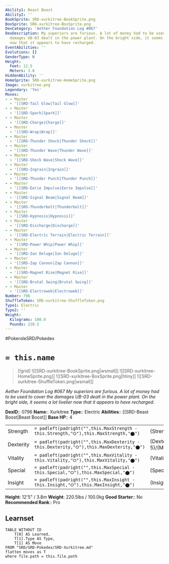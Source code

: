 ```yaml
---
Ability1: Beast Boost
Ability2: ''
BookSprite: SRD-xurkitree-BookSprite.png
BoxSprite: SRD-xurkitree-BoxSprite.png
DexCategory: 'Aether Foundation Log #067'
DexDescription: My superiors are furious. A lot of money had to be used to cover the
  damages UB-03 dealt in the power plant. On the bright side, it seems a lot livelier
  now that it appears to have recharged.
EventAbilities: ''
Evolutions: []
GenderType: N
Height:
  Feet: 12.5
  Meters: 3.8
HiddenAbility: ''
HomeSprite: SRD-xurkitree-HomeSprite.png
Image: xurkitree.png
Legendary: 'Yes'
Moves:
- - Master
  - '[[SRD-Tail Glow|Tail Glow]]'
- - Master
  - '[[SRD-Spark|Spark]]'
- - Master
  - '[[SRD-Charge|Charge]]'
- - Master
  - '[[SRD-Wrap|Wrap]]'
- - Master
  - '[[SRD-Thunder Shock|Thunder Shock]]'
- - Master
  - '[[SRD-Thunder Wave|Thunder Wave]]'
- - Master
  - '[[SRD-Shock Wave|Shock Wave]]'
- - Master
  - '[[SRD-Ingrain|Ingrain]]'
- - Master
  - '[[SRD-Thunder Punch|Thunder Punch]]'
- - Master
  - '[[SRD-Eerie Impulse|Eerie Impulse]]'
- - Master
  - '[[SRD-Signal Beam|Signal Beam]]'
- - Master
  - '[[SRD-Thunderbolt|Thunderbolt]]'
- - Master
  - '[[SRD-Hypnosis|Hypnosis]]'
- - Master
  - '[[SRD-Discharge|Discharge]]'
- - Master
  - '[[SRD-Electric Terrain|Electric Terrain]]'
- - Master
  - '[[SRD-Power Whip|Power Whip]]'
- - Master
  - '[[SRD-Ion Deluge|Ion Deluge]]'
- - Master
  - '[[SRD-Zap Cannon|Zap Cannon]]'
- - Master
  - '[[SRD-Magnet Rise|Magnet Rise]]'
- - Master
  - '[[SRD-Brutal Swing|Brutal Swing]]'
- - Master
  - '[[SRD-Electroweb|Electroweb]]'
Number: 796
ShuffleToken: SRD-xurkitree-ShuffleToken.png
Type1: Electric
Type2: ''
Weight:
  Kilograms: 100.0
  Pounds: 220.5
---
```


#PokeroleSRD/Pokedex

# `= this.name`

> [!grid]
> ![[SRD-xurkitree-BookSprite.png|wsmall]]
> ![[SRD-xurkitree-HomeSprite.png]]
> ![[SRD-xurkitree-BoxSprite.png|htiny]]
> ![[SRD-xurkitree-ShuffleToken.png|wsmall]]


*Aether Foundation Log #067*
*My superiors are furious. A lot of money had to be used to cover the damages UB-03 dealt in the power plant. On the bright side, it seems a lot livelier now that it appears to have recharged.*

**DexID**:: 0796
**Name**:: Xurkitree
**Type**:: Electric
**Abilities**:: [[SRD-Beast Boost|Beast Boost]]
**Base HP**:: 4

|           |                                                                                        |                                          |
| --------- | -------------------------------------------------------------------------------------- | ---------------------------------------- |
| Strength  | `= padleft(padright("",this.MaxStrength - this.Strength,"⭘"),this.MaxStrength,"⬤")`    | (Strength::5)/(MaxStrength::5)   |
| Dexterity | `= padleft(padright("",this.MaxDexterity - this.Dexterity,"⭘"),this.MaxDexterity,"⬤")` | (Dexterity:: 5)/(MaxDexterity::5) |
| Vitality  | `= padleft(padright("",this.MaxVitality - this.Vitality,"⭘"),this.MaxVitality,"⬤")`    | (Vitality::5)/(MaxVitality::5)   |
| Special   | `= padleft(padright("",this.MaxSpecial - this.Special,"⭘"),this.MaxSpecial,"⬤")`       | (Special::9)/(MaxSpecial::9)     |
| Insight   | `= padleft(padright("",this.MaxInsight - this.Insight,"⭘"),this.MaxInsight,"⬤")`       | (Insight::5)/(MaxInsight::5)     |

**Height**: 12'5" / 3.8m
**Weight**: 220.5lbs / 100.0kg
**Good Starter**:: No
**Recommended Rank**:: Pro

## Learnset

```dataview
TABLE WITHOUT ID
    T[0] AS Learned,
    T[1].Type AS Type,
    T[1] AS Move
FROM "SRD/SRD-Pokedex/SRD-Xurkitree.md"
flatten moves as T
where file.path = this.file.path
```
